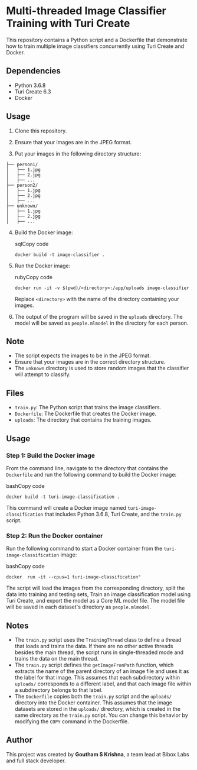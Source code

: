 # Multi-threaded Image Classifier Training with Turi Create

This repository contains a Python script and a Dockerfile that demonstrate how to train multiple image classifiers concurrently using Turi Create and Docker.

## Dependencies

- Python 3.6.8
- Turi Create 6.3
- Docker

## Usage

1.  Clone this repository.

2.  Ensure that your images are in the JPEG format.

3.  Put your images in the following directory structure:

```
├── person1/
│   ├── 1.jpg
│   ├── 2.jpg
│   ├── ...
├── person2/
│   ├── 1.jpg
│   ├── 2.jpg
│   ├── ...
├── unknown/
│   ├── 1.jpg
│   ├── 2.jpg
│   ├── ...`
```

4.  Build the Docker image:

    sqlCopy code

    `docker build -t image-classifier .`

5.  Run the Docker image:

    rubyCopy code

    `docker run -it -v $(pwd)/<directory>:/app/uploads image-classifier`

    Replace `<directory>` with the name of the directory containing your images.

6.  The output of the program will be saved in the `uploads` directory. The model will be saved as `people.mlmodel` in the directory for each person.

## Note

- The script expects the images to be in the JPEG format.
- Ensure that your images are in the correct directory structure.
- The `unknown` directory is used to store random images that the classifier will attempt to classify.

## Files

- `train.py`: The Python script that trains the image classifiers.
- `Dockerfile`: The Dockerfile that creates the Docker image.
- `uploads`: The directory that contains the training images.

## Usage

### Step 1: Build the Docker image

From the command line, navigate to the directory that contains the `Dockerfile` and run the following command to build the Docker image:

bashCopy code

`docker build -t turi-image-classification .`

This command will create a Docker image named `turi-image-classification` that includes Python 3.6.8, Turi Create, and the `train.py` script.

### Step 2: Run the Docker container

Run the following command to start a Docker container from the `turi-image-classification` image:

bashCopy code

`docker  run -it --cpus=1 turi-image-classification"`

The script will load the images from the corresponding directory, split the data into training and testing sets, Train an image classification model using Turi Create, and export the model as a Core ML model file. The model file will be saved in each dataset's directory as `people.mlmodel`.

## Notes

- The `train.py` script uses the `TrainingThread` class to define a thread that loads and trains the data. If there are no other active threads besides the main thread, the script runs in single-threaded mode and trains the data on the main thread.
- The `train.py` script defines the `getImageFromPath` function, which extracts the name of the parent directory of an image file and uses it as the label for that image. This assumes that each subdirectory within `uploads/` corresponds to a different label, and that each image file within a subdirectory belongs to that label.
- The `Dockerfile` copies both the `train.py` script and the `uploads/` directory into the Docker container. This assumes that the image datasets are stored in the `uploads/` directory, which is created in the same directory as the `train.py` script. You can change this behavior by modifying the `COPY` command in the Dockerfile.

## Author

This project was created by <b>Goutham S Krishna</b>, a team lead at Bibox Labs and full stack developer.

